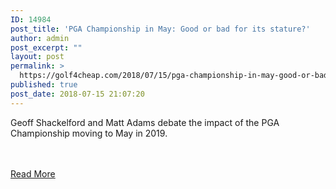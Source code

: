 ```yaml
---
ID: 14984
post_title: 'PGA Championship in May: Good or bad for its stature?'
author: admin
post_excerpt: ""
layout: post
permalink: >
  https://golf4cheap.com/2018/07/15/pga-championship-in-may-good-or-bad-for-its-stature/
published: true
post_date: 2018-07-15 21:07:20
---
```

<p>Geoff Shackelford and Matt Adams debate the impact of the PGA Championship moving to May in 2019.</p><br><br><a href="http://www.golfchannel.com/video/pga-championship-may-good-or-bad-its-stature">Read More</a>